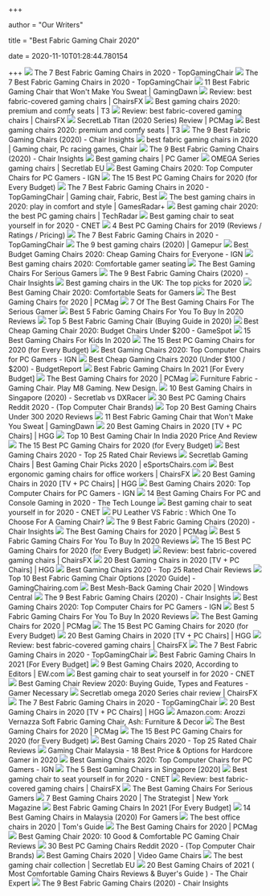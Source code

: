 +++
        
author = "Our Writers"
        
title = "Best Fabric Gaming Chair 2020"
        
date = 2020-11-10T01:28:44.780154
        
+++
[ ![](https://topgamingchair.com/wp-content/uploads/2018/12/SecretLab_Omega_Titan-tissu-1024x731.jpg)](https://topgamingchair.com/wp-content/uploads/2018/12/SecretLab_Omega_Titan-tissu-1024x731.jpg) The 7 Best Fabric Gaming Chairs in 2020 - TopGamingChair
[ ![](https://topgamingchair.com/wp-content/uploads/2018/12/SecretLab-Titan-684x1024.jpg)](https://topgamingchair.com/wp-content/uploads/2018/12/SecretLab-Titan-684x1024.jpg) The 7 Best Fabric Gaming Chairs in 2020 - TopGamingChair
[ ![](https://mlwlumgf6eiv.i.optimole.com/TsMJlWI-3LGiF7Nk/w:1024/h:576/q:auto/https://gamingdawn.com/wp-content/uploads/2020/08/best-fabric-gaming-chair.jpg)](https://mlwlumgf6eiv.i.optimole.com/TsMJlWI-3LGiF7Nk/w:1024/h:576/q:auto/https://gamingdawn.com/wp-content/uploads/2020/08/best-fabric-gaming-chair.jpg) 11 Best Fabric Gaming Chair that Won't Make You Sweat | GamingDawn
[ ![](https://chairsfx.com/wp-content/uploads/2020/06/fabric-chair-intro.jpg)](https://chairsfx.com/wp-content/uploads/2020/06/fabric-chair-intro.jpg) Review: best fabric-covered gaming chairs | ChairsFX
[ ![](https://cdn.mos.cms.futurecdn.net/G74TKEpYcbaNoKnmjbJfPD.jpg)](https://cdn.mos.cms.futurecdn.net/G74TKEpYcbaNoKnmjbJfPD.jpg) Best gaming chairs 2020: premium and comfy seats | T3
[ ![](https://chairsfx.com/wp-content/uploads/2020/06/omega-softweave.jpg)](https://chairsfx.com/wp-content/uploads/2020/06/omega-softweave.jpg) Review: best fabric-covered gaming chairs | ChairsFX
[ ![](https://i.pcmag.com/imagery/reviews/00yJS0v45fMMdRvhAp53QsN-4.1569474653.fit_lim.size_1200x630.jpg)](https://i.pcmag.com/imagery/reviews/00yJS0v45fMMdRvhAp53QsN-4.1569474653.fit_lim.size_1200x630.jpg) SecretLab Titan (2020 Series) Review | PCMag
[ ![](https://cdn.mos.cms.futurecdn.net/zxPvL2EJDGyt78Yqh2EvQP.jpg)](https://cdn.mos.cms.futurecdn.net/zxPvL2EJDGyt78Yqh2EvQP.jpg) Best gaming chairs 2020: premium and comfy seats | T3
[ ![](https://chairinsights.com/wp-content/uploads/2020/02/Best-Fabric-Gaming-Chair-1.jpg)](https://chairinsights.com/wp-content/uploads/2020/02/Best-Fabric-Gaming-Chair-1.jpg) The 9 Best Fabric Gaming Chairs (2020) - Chair Insights
[ ![](https://i.pinimg.com/474x/35/3c/c1/353cc1666581d1afc5e9381433ecc8ba.jpg)](https://i.pinimg.com/474x/35/3c/c1/353cc1666581d1afc5e9381433ecc8ba.jpg) best fabric gaming chairs in 2020 | Gaming chair, Pc racing games, Chair
[ ![](https://images-na.ssl-images-amazon.com/images/I/71r-1aSFCVL._AC_SL1500_.jpg)](https://images-na.ssl-images-amazon.com/images/I/71r-1aSFCVL._AC_SL1500_.jpg) The 9 Best Fabric Gaming Chairs (2020) - Chair Insights
[ ![](https://cdn.mos.cms.futurecdn.net/eTsGaLnVkpozHC9CqhA6dK-1200-80.jpg)](https://cdn.mos.cms.futurecdn.net/eTsGaLnVkpozHC9CqhA6dK-1200-80.jpg) Best gaming chairs | PC Gamer
[ ![](https://cdn.shopify.com/s/files/1/2360/6457/files/turntable_2020_OM_pu_stealth_2-min.jpg?v=2079812668809504478)](https://cdn.shopify.com/s/files/1/2360/6457/files/turntable_2020_OM_pu_stealth_2-min.jpg?v=2079812668809504478) OMEGA Series gaming chairs | Secretlab EU
[ ![](https://assets1.ignimgs.com/2020/03/17/SecretlabTitan-XL-2020-Series1584483742467.jpg?width=150)](https://assets1.ignimgs.com/2020/03/17/SecretlabTitan-XL-2020-Series1584483742467.jpg?width=150) Best Gaming Chairs 2020: Top Computer Chairs for PC Gamers - IGN
[ ![](https://techguided.com/wp-content/uploads/2018/06/Computer-Gaming-Chair.png)](https://techguided.com/wp-content/uploads/2018/06/Computer-Gaming-Chair.png) The 15 Best PC Gaming Chairs for 2020 (for Every Budget)
[ ![](https://i.pinimg.com/originals/72/b2/17/72b21791ef1602a2f64e40f1ec75656a.png)](https://i.pinimg.com/originals/72/b2/17/72b21791ef1602a2f64e40f1ec75656a.png) The 7 Best Fabric Gaming Chairs in 2020 - TopGamingChair | Gaming chair,  Fabric, Best
[ ![](https://cdn.mos.cms.futurecdn.net/JhAv8G8wDXT8JNsSrq3Gvk.jpg)](https://cdn.mos.cms.futurecdn.net/JhAv8G8wDXT8JNsSrq3Gvk.jpg) The best gaming chairs in 2020: play in comfort and style | GamesRadar+
[ ![](https://cdn.mos.cms.futurecdn.net/8uyuPRKS2svHBhMZkZYkFg-1200-80.jpg)](https://cdn.mos.cms.futurecdn.net/8uyuPRKS2svHBhMZkZYkFg-1200-80.jpg) Best gaming chair 2020: the best PC gaming chairs | TechRadar
[ ![](https://cnet3.cbsistatic.com/img/zw03u2MUlJQoFIiYtZTKPSkZRKk=/940x0/2019/07/19/4b85daa4-6319-4cd0-91ad-b32e59e05879/49-gaming-chairs.jpg)](https://cnet3.cbsistatic.com/img/zw03u2MUlJQoFIiYtZTKPSkZRKk=/940x0/2019/07/19/4b85daa4-6319-4cd0-91ad-b32e59e05879/49-gaming-chairs.jpg) Best gaming chair to seat yourself in for 2020 - CNET
[ ![](https://www.btod.com/blog/wp-content/uploads/2019/05/best-gaming-chairs-2020-blog-header-1.jpg)](https://www.btod.com/blog/wp-content/uploads/2019/05/best-gaming-chairs-2020-blog-header-1.jpg) 4 Best PC Gaming Chairs for 2019 (Reviews / Ratings / Pricing)
[ ![](https://topgamingchair.com/wp-content/uploads/2018/12/SecretLab_Omega_Titan-tissu-thumbnails.jpg)](https://topgamingchair.com/wp-content/uploads/2018/12/SecretLab_Omega_Titan-tissu-thumbnails.jpg) The 7 Best Fabric Gaming Chairs in 2020 - TopGamingChair
[ ![](https://assets.gamepur.com/wp-content/uploads/2020/07/16121332/secret-lab-chairs-850x560.png)](https://assets.gamepur.com/wp-content/uploads/2020/07/16121332/secret-lab-chairs-850x560.png) The 9 best gaming chairs (2020) | Gamepur
[ ![](http://assets1.ignimgs.com/2018/06/20/bestgamingchairs-blogroll-1529525911135.jpg)](http://assets1.ignimgs.com/2018/06/20/bestgamingchairs-blogroll-1529525911135.jpg) Best Budget Gaming Chairs 2020: Cheap Gaming Chairs for Everyone - IGN
[ ![](https://cdn.pocket-lint.com/r/s/1200x/assets/images/153220-gadgets-news-buyer-s-guide-best-gaming-chairs-image8-q8iofvwxeb.jpg)](https://cdn.pocket-lint.com/r/s/1200x/assets/images/153220-gadgets-news-buyer-s-guide-best-gaming-chairs-image8-q8iofvwxeb.jpg) Best gaming chairs 2020: Comfortable gamer seating
[ ![](https://specials-images.forbesimg.com/imageserve/5f7771f64d4d5c8ef971e562/0x800.jpg?fit=scale)](https://specials-images.forbesimg.com/imageserve/5f7771f64d4d5c8ef971e562/0x800.jpg?fit=scale) The Best Gaming Chairs For Serious Gamers
[ ![](https://cdn.shopify.com/s/files/1/1640/2231/files/turntable_2020_OM_sw_cookies_and_cream_1-min.jpg?v=11512544145463524548)](https://cdn.shopify.com/s/files/1/1640/2231/files/turntable_2020_OM_sw_cookies_and_cream_1-min.jpg?v=11512544145463524548) The 9 Best Fabric Gaming Chairs (2020) - Chair Insights
[ ![](https://blueprint-api-production.s3.amazonaws.com/uploads/card/image/1411724/728323f7-5caf-4798-96d1-cb1a033cbcf1.png)](https://blueprint-api-production.s3.amazonaws.com/uploads/card/image/1411724/728323f7-5caf-4798-96d1-cb1a033cbcf1.png) Best gaming chairs in the UK: The top picks for 2020
[ ![](https://www.techadvisor.co.uk/cmsdata/slideshow/3641761/best-gaming-chairs-uk_thumb1200_4-3.jpg)](https://www.techadvisor.co.uk/cmsdata/slideshow/3641761/best-gaming-chairs-uk_thumb1200_4-3.jpg) Best Gaming Chair 2020: Comfortable Seats for Gamers
[ ![](https://i.pcmag.com/imagery/reviews/05ryEJEWbdfKcCqiRSskgwB-3.1569476658.fit_lpad.size_625x365.jpg)](https://i.pcmag.com/imagery/reviews/05ryEJEWbdfKcCqiRSskgwB-3.1569476658.fit_lpad.size_625x365.jpg) The Best Gaming Chairs for 2020 | PCMag
[ ![](https://specials-images.forbesimg.com/imageserve/5e98cdd2f45f0500075eb18c/960x0.jpg?cropX1=0&cropX2=500&cropY1=0&cropY2=500)](https://specials-images.forbesimg.com/imageserve/5e98cdd2f45f0500075eb18c/960x0.jpg?cropX1=0&cropX2=500&cropY1=0&cropY2=500) 7 Of The Best Gaming Chairs For The Serious Gamer
[ ![](https://bestratedgamingchairs.com/wp-content/uploads/2020/04/GT-Omega-PRO-Racing-Fabric-Gaming-Chair-review.jpg)](https://bestratedgamingchairs.com/wp-content/uploads/2020/04/GT-Omega-PRO-Racing-Fabric-Gaming-Chair-review.jpg) Best 5 Fabric Gaming Chairs For You To Buy In 2020 Reviews
[ ![](https://www.fabricers.com/wp-content/uploads/2020/04/AKRacing-Core-Series-EX-Fabric-Gaming-Chair.jpg)](https://www.fabricers.com/wp-content/uploads/2020/04/AKRacing-Core-Series-EX-Fabric-Gaming-Chair.jpg) Top 5 Best Fabric Gaming Chair (Buying Guide in 2020)
[ ![](https://gamespot1.cbsistatic.com/uploads/screen_kubrick/1595/15950357/3661022-gaming%20chairs.jpg)](https://gamespot1.cbsistatic.com/uploads/screen_kubrick/1595/15950357/3661022-gaming%20chairs.jpg) Best Cheap Gaming Chair 2020: Budget Chairs Under $200 - GameSpot
[ ![](https://cdn2.momjunction.com/wp-content/uploads/2020/05/Best-Gaming-Chairs-For-Kids1.jpg)](https://cdn2.momjunction.com/wp-content/uploads/2020/05/Best-Gaming-Chairs-For-Kids1.jpg) 15 Best Gaming Chairs For Kids In 2020
[ ![](https://techguided.com/wp-content/uploads/2018/06/Ficmax-Racing-Gaming-Chair.jpg)](https://techguided.com/wp-content/uploads/2018/06/Ficmax-Racing-Gaming-Chair.jpg) The 15 Best PC Gaming Chairs for 2020 (for Every Budget)
[ ![](https://oyster.ignimgs.com/wordpress/stg.ign.com/2019/06/Titan-2.jpg)](https://oyster.ignimgs.com/wordpress/stg.ign.com/2019/06/Titan-2.jpg) Best Gaming Chairs 2020: Top Computer Chairs for PC Gamers - IGN
[ ![](https://budgetreport.com/wp-content/uploads/2018/09/top-pc-gaming-chairs-2017-min.jpg)](https://budgetreport.com/wp-content/uploads/2018/09/top-pc-gaming-chairs-2017-min.jpg) Best Cheap Gaming Chairs 2020 (Under $100 / $200) - BudgetReport
[ ![](https://thechairsguide.com/wp-content/uploads/Best-Fabric-Gaming-Chairs-Review.png)](https://thechairsguide.com/wp-content/uploads/Best-Fabric-Gaming-Chairs-Review.png) Best Fabric Gaming Chairs In 2021 [For Every Budget]
[ ![](https://i.pcmag.com/imagery/roundups/01nItxF7gLV1QBkVufORlYb-6..1589994508.jpg)](https://i.pcmag.com/imagery/roundups/01nItxF7gLV1QBkVufORlYb-6..1589994508.jpg) The Best Gaming Chairs for 2020 | PCMag
[ ![](https://www.play-m8-gaming.com/wp-content/uploads/2020/01/Fabric-from-sidev2.jpg)](https://www.play-m8-gaming.com/wp-content/uploads/2020/01/Fabric-from-sidev2.jpg) Furniture Fabric - Gaming Chair. Play M8 Gaming. New Design.
[ ![](https://www.drumitloud.com/wp-content/uploads/2019/06/Best-Gaming-Chair-Singapore.jpg)](https://www.drumitloud.com/wp-content/uploads/2019/06/Best-Gaming-Chair-Singapore.jpg) 10 Best Gaming Chairs in Singapore (2020) - Secretlab vs DXRacer
[ ![](https://images-na.ssl-images-amazon.com/images/I/711NMNBnfqL._SY679_.jpg)](https://images-na.ssl-images-amazon.com/images/I/711NMNBnfqL._SY679_.jpg) 30 Best PC Gaming Chairs Reddit 2020 - (Top Computer Chair Brands)
[ ![](https://sevenstarreviews.com/wp-content/uploads/2018/10/E-WIN-Gaming-Chair-1.png)](https://sevenstarreviews.com/wp-content/uploads/2018/10/E-WIN-Gaming-Chair-1.png) Top 20 Best Gaming Chairs Under 300 2020 Reviews
[ ![](https://mlwlumgf6eiv.i.optimole.com/TsMJlWI-vGo4Y_6y/w:193/h:300/q:auto/https://gamingdawn.com/wp-content/uploads/2020/08/GTRacing-Fabric-Gaming-Chair.jpg)](https://mlwlumgf6eiv.i.optimole.com/TsMJlWI-vGo4Y_6y/w:193/h:300/q:auto/https://gamingdawn.com/wp-content/uploads/2020/08/GTRacing-Fabric-Gaming-Chair.jpg) 11 Best Fabric Gaming Chair that Won't Make You Sweat | GamingDawn
[ ![](https://mljzsatzn43z.i.optimole.com/tP-GR8Q-awuUBvzQ/w:100/h:159/q:90/dpr:2.6/https://www.highgroundgaming.com/wp-content/uploads/2019/03/Arozzi-Verona-Junior-Gaming-Chair.jpg)](https://mljzsatzn43z.i.optimole.com/tP-GR8Q-awuUBvzQ/w:100/h:159/q:90/dpr:2.6/https://www.highgroundgaming.com/wp-content/uploads/2019/03/Arozzi-Verona-Junior-Gaming-Chair.jpg) 20 Best Gaming Chairs in 2020 [TV + PC Chairs] | HGG
[ ![](https://mytechietalk.com/wp-content/uploads/2020/07/Enrage-Fabric-Gaming-Chair.jpg)](https://mytechietalk.com/wp-content/uploads/2020/07/Enrage-Fabric-Gaming-Chair.jpg) Top 10 Best Gaming Chair In India 2020 Price And Review
[ ![](https://techguided.com/wp-content/uploads/2018/09/BestOffice-Racing-Gaming-Chair.jpg)](https://techguided.com/wp-content/uploads/2018/09/BestOffice-Racing-Gaming-Chair.jpg) The 15 Best PC Gaming Chairs for 2020 (for Every Budget)
[ ![](http://gameslearningsociety.org/wp-content/uploads/2018/02/best-gaming-chair.jpg)](http://gameslearningsociety.org/wp-content/uploads/2018/02/best-gaming-chair.jpg) Best Gaming Chairs 2020  - Top 25 Rated Chair Reviews
[ ![](https://cdn.shopify.com/s/files/1/1209/1988/articles/secretlab-best-gaming-chairs-2020-review.jpg?v=1585851375)](https://cdn.shopify.com/s/files/1/1209/1988/articles/secretlab-best-gaming-chairs-2020-review.jpg?v=1585851375) Secretlab Gaming Chairs | Best Gaming Chair Picks 2020 | eSportsChairs.com
[ ![](https://chairsfx.com/wp-content/uploads/2020/09/gaming-office-chairs-intro.jpg)](https://chairsfx.com/wp-content/uploads/2020/09/gaming-office-chairs-intro.jpg) Best ergonomic gaming chairs for office workers | ChairsFX
[ ![](https://mljzsatzn43z.i.optimole.com/tP-GR8Q-v0mqAf2A/w:100/h:163/q:90/dpr:2.6/https://www.highgroundgaming.com/wp-content/uploads/2020/01/GTRACING-Gaming-Racing-Office-Computer-Game-Chair.jpg)](https://mljzsatzn43z.i.optimole.com/tP-GR8Q-v0mqAf2A/w:100/h:163/q:90/dpr:2.6/https://www.highgroundgaming.com/wp-content/uploads/2020/01/GTRACING-Gaming-Racing-Office-Computer-Game-Chair.jpg) 20 Best Gaming Chairs in 2020 [TV + PC Chairs] | HGG
[ ![](https://assets-prd.ignimgs.com/2020/06/03/8-1591196899156.jpg?height=220)](https://assets-prd.ignimgs.com/2020/06/03/8-1591196899156.jpg?height=220) Best Gaming Chairs 2020: Top Computer Chairs for PC Gamers - IGN
[ ![](https://www.thetechlounge.com/wp-content/uploads/2018/05/best-gaming-chair.png)](https://www.thetechlounge.com/wp-content/uploads/2018/05/best-gaming-chair.png) 14 Best Gaming Chairs For PC and Console Gaming in 2020 - The Tech Lounge
[ ![](https://cnet1.cbsistatic.com/img/XMqpDNEIgbT8rrAyeK3fTGhcYXE=/940x528/2019/07/19/b532e023-c620-4a98-9276-6dedba63980b/dxracer-drifting.jpg)](https://cnet1.cbsistatic.com/img/XMqpDNEIgbT8rrAyeK3fTGhcYXE=/940x528/2019/07/19/b532e023-c620-4a98-9276-6dedba63980b/dxracer-drifting.jpg) Best gaming chair to seat yourself in for 2020 - CNET
[ ![](https://topgamingchair.com/wp-content/uploads/2018/12/PU-vs-Fabric-1.jpg)](https://topgamingchair.com/wp-content/uploads/2018/12/PU-vs-Fabric-1.jpg) PU Leather VS Fabric : Which One To Choose For A Gaming Chair?
[ ![](https://images-na.ssl-images-amazon.com/images/I/71Lb0RhzquL._AC_SL1500_.jpg)](https://images-na.ssl-images-amazon.com/images/I/71Lb0RhzquL._AC_SL1500_.jpg) The 9 Best Fabric Gaming Chairs (2020) - Chair Insights
[ ![](https://i.pcmag.com/imagery/roundups/01nItxF7gLV1QBkVufORlYb-7..1589994508.jpg)](https://i.pcmag.com/imagery/roundups/01nItxF7gLV1QBkVufORlYb-7..1589994508.jpg) The Best Gaming Chairs for 2020 | PCMag
[ ![](https://bestratedgamingchairs.com/wp-content/uploads/2020/04/fabric-gaming-chair.jpg)](https://bestratedgamingchairs.com/wp-content/uploads/2020/04/fabric-gaming-chair.jpg) Best 5 Fabric Gaming Chairs For You To Buy In 2020 Reviews
[ ![](https://techguided.com/wp-content/uploads/2019/10/The-Best-Gaming-Chairs.jpg)](https://techguided.com/wp-content/uploads/2019/10/The-Best-Gaming-Chairs.jpg) The 15 Best PC Gaming Chairs for 2020 (for Every Budget)
[ ![](https://chairsfx.com/wp-content/uploads/2020/07/ace-mesh-chairs.jpg)](https://chairsfx.com/wp-content/uploads/2020/07/ace-mesh-chairs.jpg) Review: best fabric-covered gaming chairs | ChairsFX
[ ![](https://mljzsatzn43z.i.optimole.com/tP-GR8Q-9J0fnmGh/w:100/h:154/q:90/dpr:2.6/https://www.highgroundgaming.com/wp-content/uploads/2020/01/SecretLab-Titan.jpg)](https://mljzsatzn43z.i.optimole.com/tP-GR8Q-9J0fnmGh/w:100/h:154/q:90/dpr:2.6/https://www.highgroundgaming.com/wp-content/uploads/2020/01/SecretLab-Titan.jpg) 20 Best Gaming Chairs in 2020 [TV + PC Chairs] | HGG
[ ![](https://images-na.ssl-images-amazon.com/images/I/71uhiAGHQeL._SL500_.jpg)](https://images-na.ssl-images-amazon.com/images/I/71uhiAGHQeL._SL500_.jpg) Best Gaming Chairs 2020  - Top 25 Rated Chair Reviews
[ ![](https://gamingchairing.com/wp-content/uploads/2019/07/fabric-gaming-chair.jpg)](https://gamingchairing.com/wp-content/uploads/2019/07/fabric-gaming-chair.jpg) Top 10 Best Fabric Gaming Chair Options [2020 Guide] - GamingChairing.com
[ ![](https://www.windowscentral.com/sites/wpcentral.com/files/styles/w1600h900crop/public/field/image/2020/05/rsp-205-hero.jpg?itok=LEBhweIt)](https://www.windowscentral.com/sites/wpcentral.com/files/styles/w1600h900crop/public/field/image/2020/05/rsp-205-hero.jpg?itok=LEBhweIt) Best Mesh-Back Gaming Chair 2020 | Windows Central
[ ![](https://images-na.ssl-images-amazon.com/images/I/51uuk-Eb2wL._AC_SL1000_.jpg)](https://images-na.ssl-images-amazon.com/images/I/51uuk-Eb2wL._AC_SL1000_.jpg) The 9 Best Fabric Gaming Chairs (2020) - Chair Insights
[ ![](https://oyster.ignimgs.com/wordpress/stg.ign.com/2020/01/IMG_20200107_140819.jpg)](https://oyster.ignimgs.com/wordpress/stg.ign.com/2020/01/IMG_20200107_140819.jpg) Best Gaming Chairs 2020: Top Computer Chairs for PC Gamers - IGN
[ ![](https://bestratedgamingchairs.com/wp-content/uploads/2020/04/Secretlab-Omega-2020-Softweave-Fabric-Gaming-Chair-review.jpg)](https://bestratedgamingchairs.com/wp-content/uploads/2020/04/Secretlab-Omega-2020-Softweave-Fabric-Gaming-Chair-review.jpg) Best 5 Fabric Gaming Chairs For You To Buy In 2020 Reviews
[ ![](https://i.pcmag.com/imagery/roundups/01nItxF7gLV1QBkVufORlYb-1..1569470766.jpg)](https://i.pcmag.com/imagery/roundups/01nItxF7gLV1QBkVufORlYb-1..1569470766.jpg) The Best Gaming Chairs for 2020 | PCMag
[ ![](https://i.ytimg.com/vi/G7MTlS4aJTo/maxresdefault.jpg)](https://i.ytimg.com/vi/G7MTlS4aJTo/maxresdefault.jpg) The 15 Best PC Gaming Chairs for 2020 (for Every Budget)
[ ![](https://mljzsatzn43z.i.optimole.com/tP-GR8Q-Jy5e14a7/w:252/h:400/q:90/dpr:2.6/https://www.highgroundgaming.com/wp-content/uploads/2017/05/Steelcase-Leap-Chair-Black-Fabric.jpg)](https://mljzsatzn43z.i.optimole.com/tP-GR8Q-Jy5e14a7/w:252/h:400/q:90/dpr:2.6/https://www.highgroundgaming.com/wp-content/uploads/2017/05/Steelcase-Leap-Chair-Black-Fabric.jpg) 20 Best Gaming Chairs in 2020 [TV + PC Chairs] | HGG
[ ![](https://chairsfx.com/wp-content/uploads/2020/06/gt505-mesh-chairs.jpg)](https://chairsfx.com/wp-content/uploads/2020/06/gt505-mesh-chairs.jpg) Review: best fabric-covered gaming chairs | ChairsFX
[ ![](https://topgamingchair.com/wp-content/uploads/2018/12/Arozzi-Torreta-XL-706x1024.jpg)](https://topgamingchair.com/wp-content/uploads/2018/12/Arozzi-Torreta-XL-706x1024.jpg) The 7 Best Fabric Gaming Chairs in 2020 - TopGamingChair
[ ![](https://thechairsguide.com/wp-content/uploads/GT-Omega-PRO-Racing-Fabric-Gaming-Chair-Review-642x1024.png)](https://thechairsguide.com/wp-content/uploads/GT-Omega-PRO-Racing-Fabric-Gaming-Chair-Review-642x1024.png) Best Fabric Gaming Chairs In 2021 [For Every Budget]
[ ![](https://static.onecms.io/wp-content/uploads/sites/6/2020/09/14/gaming-Chair.jpg)](https://static.onecms.io/wp-content/uploads/sites/6/2020/09/14/gaming-Chair.jpg) 9 Best Gaming Chairs 2020, According to Editors | EW.com
[ ![](https://cnet1.cbsistatic.com/img/6QiBlAzIvWoFS0X4K07cVJ8CWgg=/940x528/2020/08/21/5f77598c-1051-41cc-8886-63d8d65e3264/img-4120.jpg)](https://cnet1.cbsistatic.com/img/6QiBlAzIvWoFS0X4K07cVJ8CWgg=/940x528/2020/08/21/5f77598c-1051-41cc-8886-63d8d65e3264/img-4120.jpg) Best gaming chair to seat yourself in for 2020 - CNET
[ ![](https://www.gamernecessary.com/wp-content/uploads/2020/08/Best-Gaming-Chair-2020.jpg)](https://www.gamernecessary.com/wp-content/uploads/2020/08/Best-Gaming-Chair-2020.jpg) Best Gaming Chair Review 2020: Buying Guide, Types and Features - Gamer  Necessary
[ ![](https://chairsfx.com/wp-content/uploads/2020/07/secretlab-omega-2020-review-v2.jpg)](https://chairsfx.com/wp-content/uploads/2020/07/secretlab-omega-2020-review-v2.jpg) Secretlab omega 2020 Series chair review | ChairsFX
[ ![](https://images-na.ssl-images-amazon.com/images/I/414wBqoD-zL.jpg)](https://images-na.ssl-images-amazon.com/images/I/414wBqoD-zL.jpg) The 7 Best Fabric Gaming Chairs in 2020 - TopGamingChair
[ ![](https://mljzsatzn43z.i.optimole.com/tP-GR8Q-px3xqcHL/w:371/h:412/q:90/dpr:2.6/https://www.highgroundgaming.com/wp-content/uploads/2020/01/HGG-20-Best-Gaming-Chairs.jpg)](https://mljzsatzn43z.i.optimole.com/tP-GR8Q-px3xqcHL/w:371/h:412/q:90/dpr:2.6/https://www.highgroundgaming.com/wp-content/uploads/2020/01/HGG-20-Best-Gaming-Chairs.jpg) 20 Best Gaming Chairs in 2020 [TV + PC Chairs] | HGG
[ ![](https://images-na.ssl-images-amazon.com/images/I/71J0DUmHw%2BL._AC_SL1500_.jpg)](https://images-na.ssl-images-amazon.com/images/I/71J0DUmHw%2BL._AC_SL1500_.jpg) Amazon.com: Arozzi Vernazza Soft Fabric Gaming Chair, Ash: Furniture & Decor
[ ![](https://i.pcmag.com/imagery/reviews/06nlRmfgkjTbXNcU26Qcgy3-3.1569474033.fit_lpad.size_625x365.jpg)](https://i.pcmag.com/imagery/reviews/06nlRmfgkjTbXNcU26Qcgy3-3.1569474033.fit_lpad.size_625x365.jpg) The Best Gaming Chairs for 2020 | PCMag
[ ![](https://techguided.com/wp-content/uploads/2018/09/Homall-Gaming-Chair.jpg)](https://techguided.com/wp-content/uploads/2018/09/Homall-Gaming-Chair.jpg) The 15 Best PC Gaming Chairs for 2020 (for Every Budget)
[ ![](https://images-na.ssl-images-amazon.com/images/I/61MgGK0ArmL._SL500_.jpg)](https://images-na.ssl-images-amazon.com/images/I/61MgGK0ArmL._SL500_.jpg) Best Gaming Chairs 2020  - Top 25 Rated Chair Reviews
[ ![](https://www.bestadvisor.my/wp-content/uploads/2020/06/Gaming-Chair-Malaysia-11-Best-Options-for-Hardcore-Gamer-in-2020.png)](https://www.bestadvisor.my/wp-content/uploads/2020/06/Gaming-Chair-Malaysia-11-Best-Options-for-Hardcore-Gamer-in-2020.png) Gaming Chair Malaysia - 18 Best Price & Options for Hardcore Gamer in 2020
[ ![](https://assets-prd.ignimgs.com/2020/09/08/12-1599559835030.jpg?height=220)](https://assets-prd.ignimgs.com/2020/09/08/12-1599559835030.jpg?height=220) Best Gaming Chairs 2020: Top Computer Chairs for PC Gamers - IGN
[ ![](https://www.bestinsingapore.co/wp-content/uploads/2020/04/Best-Gaming-Chairs-in-Singapore-min-1024x576.png)](https://www.bestinsingapore.co/wp-content/uploads/2020/04/Best-Gaming-Chairs-in-Singapore-min-1024x576.png) The 5 Best Gaming Chairs in Singapore [2020]
[ ![](https://cnet2.cbsistatic.com/img/MBccrIKOJN5werVUgsZg1J-YLpg=/940x528/2020/08/31/3843dcac-1970-41f4-a469-2560f5576415/embody-prd-gallery-08.jpg)](https://cnet2.cbsistatic.com/img/MBccrIKOJN5werVUgsZg1J-YLpg=/940x528/2020/08/31/3843dcac-1970-41f4-a469-2560f5576415/embody-prd-gallery-08.jpg) Best gaming chair to seat yourself in for 2020 - CNET
[ ![](https://chairsfx.com/wp-content/uploads/2020/07/arrozi-forte-fabric-chairs.jpg)](https://chairsfx.com/wp-content/uploads/2020/07/arrozi-forte-fabric-chairs.jpg) Review: best fabric-covered gaming chairs | ChairsFX
[ ![](https://specials-images.forbesimg.com/imageserve/5f2c4a922daa4282d30f1987/960x0.jpg?fit=scale)](https://specials-images.forbesimg.com/imageserve/5f2c4a922daa4282d30f1987/960x0.jpg?fit=scale) The Best Gaming Chairs For Serious Gamers
[ ![](https://pyxis.nymag.com/v1/imgs/e02/d51/b05e8198bea7fa5981ae89a3edb28e3a0e-gamingchairlede.rsquare.w700.jpg)](https://pyxis.nymag.com/v1/imgs/e02/d51/b05e8198bea7fa5981ae89a3edb28e3a0e-gamingchairlede.rsquare.w700.jpg) 7 Best Gaming Chairs 2020 | The Strategist | New York Magazine
[ ![](https://thechairsguide.com/wp-content/uploads/Best-Choice-Products-Fabric-Folding-Gaming-Chair-Review-642x1024.png)](https://thechairsguide.com/wp-content/uploads/Best-Choice-Products-Fabric-Folding-Gaming-Chair-Review-642x1024.png) Best Fabric Gaming Chairs In 2021 [For Every Budget]
[ ![](https://findgoodbuy.com/wp-content/uploads/2020/01/Best-Gaming-Chair-Malaysia.jpg)](https://findgoodbuy.com/wp-content/uploads/2020/01/Best-Gaming-Chair-Malaysia.jpg) 14 Best Gaming Chairs in Malaysia (2020) For Gamers
[ ![](https://cdn.mos.cms.futurecdn.net/chg3AGHkpwVFcZeK26TKuA.jpg)](https://cdn.mos.cms.futurecdn.net/chg3AGHkpwVFcZeK26TKuA.jpg) The best office chairs in 2020 | Tom's Guide
[ ![](https://i.pcmag.com/imagery/reviews/04aPqAhZNK6x9q9bRHPI5kP-3.1569476369.fit_lpad.size_625x365.jpg)](https://i.pcmag.com/imagery/reviews/04aPqAhZNK6x9q9bRHPI5kP-3.1569476369.fit_lpad.size_625x365.jpg) The Best Gaming Chairs for 2020 | PCMag
[ ![](https://nitrocdn.com/GgcvDclOgOFrMPDAxuwUmHHZlgKuQsxq/assets/static/optimized/rev-a01a3a6/wp-content/uploads/2019/03/Best-Gaming-Chair.jpg)](https://nitrocdn.com/GgcvDclOgOFrMPDAxuwUmHHZlgKuQsxq/assets/static/optimized/rev-a01a3a6/wp-content/uploads/2019/03/Best-Gaming-Chair.jpg) Best Gaming Chair 2020: 10 Good & Comfortable PC Gaming Chair Reviews
[ ![](https://images-na.ssl-images-amazon.com/images/I/81lRX95rdrL._SL1500_.jpg)](https://images-na.ssl-images-amazon.com/images/I/81lRX95rdrL._SL1500_.jpg) 30 Best PC Gaming Chairs Reddit 2020 - (Top Computer Chair Brands)
[ ![](https://hips.hearstapps.com/hmg-prod.s3.amazonaws.com/images/pop-gamingchairs-index-1586873615.jpg)](https://hips.hearstapps.com/hmg-prod.s3.amazonaws.com/images/pop-gamingchairs-index-1586873615.jpg) Best Gaming Chairs 2020 | Video Game Chairs
[ ![](https://cdn.shopify.com/s/files/1/2360/6457/t/269/assets/home-about-min.jpg?v=15469314744188955009)](https://cdn.shopify.com/s/files/1/2360/6457/t/269/assets/home-about-min.jpg?v=15469314744188955009) The best gaming chair collection | Secretlab EU
[ ![](https://i1.wp.com/thechairexpert.com/wp-content/uploads/2019/01/Best-gaming-chair-for-back-pain.jpg?resize=300%2C300&ssl=1)](https://i1.wp.com/thechairexpert.com/wp-content/uploads/2019/01/Best-gaming-chair-for-back-pain.jpg?resize=300%2C300&ssl=1) 20 Best Gaming Chairs of 2021 ( Most Comfortable Gaming Chairs Reviews &  Buyer's Guide ) - The Chair Expert
[ ![](https://images-na.ssl-images-amazon.com/images/I/61yp1lFUutL._AC_SL1500_.jpg)](https://images-na.ssl-images-amazon.com/images/I/61yp1lFUutL._AC_SL1500_.jpg) The 9 Best Fabric Gaming Chairs (2020) - Chair Insights
